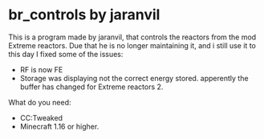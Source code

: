 # br_controls by jaranvil

This is a program made by jaranvil, that controls the reactors from the mod Extreme reactors.
Due that he is no longer maintaining it, and i still use it to this day I fixed some of the issues:

- RF is now FE
- Storage was displaying not the correct energy stored. apperently the buffer has changed for Extreme reactors 2.


What do you need:
- CC:Tweaked
- Minecraft 1.16 or higher.

